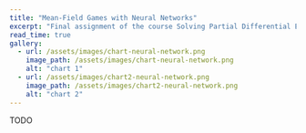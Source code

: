 ```yaml
---
title: "Mean-Field Games with Neural Networks"
excerpt: "Final assignment of the course Solving Partial Differential Equations with Deep Learning in the Applied Math Course."
read_time: true
gallery:
  - url: /assets/images/chart-neural-network.png
    image_path: /assets/images/chart-neural-network.png
    alt: "chart 1"
  - url: /assets/images/chart2-neural-network.png
    image_path: /assets/images/chart2-neural-network.png
    alt: "chart 2"
---
```


TODO

